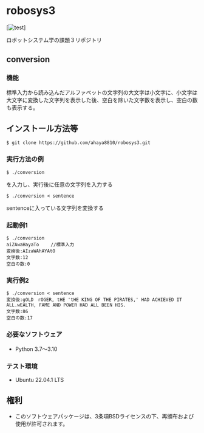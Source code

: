 # robosys3

[![test](https://github.com/ahaya8810/robosys3/actions/workflows/test.yml/badge.svg)]

ロボットシステム学の課題３リポジトリ

## conversion

### 機能

標準入力から読み込んだアルファベットの文字列の大文字は小文字に、小文字は大文字に変換した文字列を表示した後、空白を除いた文字数を表示し、空白の数も表示する。

## インストール方法等
```
$ git clone https://github.com/ahaya8810/robosys3.git
```

### 実行方法の例
```
$ ./conversion
```
を入力し、実行後に任意の文字列を入力する
```
$ ./conversion < sentence
```
sentenceに入っている文字列を変換する
### 起動例1
```
$ ./conversion
aiZAwaHayaTo　　 //標準入力
変換後:AIzaWAhAYAtO
文字数:12
空白の数:0
```
### 実行例2
```
$ ./conversion < sentence
変換後:gOLD　rOGER, tHE 'tHE KING OF THE PIRATES,' HAD ACHIEVED IT ALL.wEALTH, FAME AND POWER HAD ALL BEEN HIS.
文字数:86
空白の数:17
```
### 必要なソフトウェア
* Python 3.7～3.10 

### テスト環境
* Ubuntu 22.04.1 LTS

## 権利

* このソフトウェアパッケージは、3条項BSDライセンスの下、再頒布および使用が許可されます。
